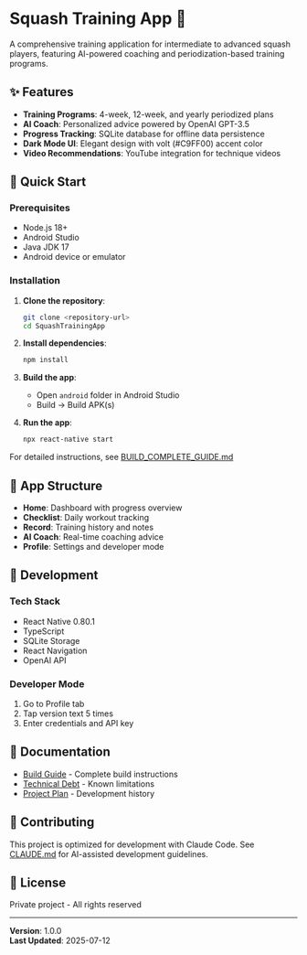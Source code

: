 # Squash Training App 🎾

A comprehensive training application for intermediate to advanced squash players, featuring AI-powered coaching and periodization-based training programs.

## ✨ Features

- **Training Programs**: 4-week, 12-week, and yearly periodized plans
- **AI Coach**: Personalized advice powered by OpenAI GPT-3.5
- **Progress Tracking**: SQLite database for offline data persistence
- **Dark Mode UI**: Elegant design with volt (#C9FF00) accent color
- **Video Recommendations**: YouTube integration for technique videos

## 🚀 Quick Start

### Prerequisites
- Node.js 18+
- Android Studio
- Java JDK 17
- Android device or emulator

### Installation

1. **Clone the repository**:
   ```bash
   git clone <repository-url>
   cd SquashTrainingApp
   ```

2. **Install dependencies**:
   ```bash
   npm install
   ```

3. **Build the app**:
   - Open `android` folder in Android Studio
   - Build → Build APK(s)

4. **Run the app**:
   ```bash
   npx react-native start
   ```

For detailed instructions, see [BUILD_COMPLETE_GUIDE.md](BUILD_COMPLETE_GUIDE.md)

## 📱 App Structure

- **Home**: Dashboard with progress overview
- **Checklist**: Daily workout tracking
- **Record**: Training history and notes
- **AI Coach**: Real-time coaching advice
- **Profile**: Settings and developer mode

## 🔧 Development

### Tech Stack
- React Native 0.80.1
- TypeScript
- SQLite Storage
- React Navigation
- OpenAI API

### Developer Mode
1. Go to Profile tab
2. Tap version text 5 times
3. Enter credentials and API key

## 📄 Documentation

- [Build Guide](BUILD_COMPLETE_GUIDE.md) - Complete build instructions
- [Technical Debt](TECHNICAL_DEBT.md) - Known limitations
- [Project Plan](../project_plan.md) - Development history

## 🤝 Contributing

This project is optimized for development with Claude Code. See [CLAUDE.md](../CLAUDE.md) for AI-assisted development guidelines.

## 📄 License

Private project - All rights reserved

---
**Version**: 1.0.0  
**Last Updated**: 2025-07-12